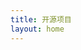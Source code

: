 ```yaml
---
title: 开源项目
layout: home
---
```


<TheProject />


<script setup>
import TheProject from '../../compoment/TheProject.vue'
</script>

